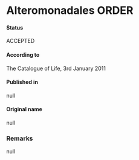 Alteromonadales ORDER
=======

#### Status
ACCEPTED

#### According to
The Catalogue of Life, 3rd January 2011

#### Published in
null

#### Original name
null

### Remarks
null